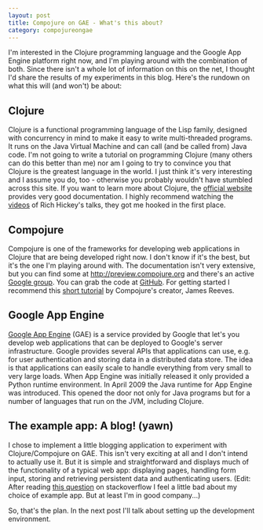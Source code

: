 ```yaml
---
layout: post
title: Compojure on GAE - What's this about?
category: compojureongae
---
```


I'm interested in the Clojure programming language and the Google App
Engine platform right now, and I'm playing around  with the
combination of both.  Since there isn't a whole lot of information on
this on  the net, I thought I'd share the results of my experiments in
this blog. Here's the rundown on what this will (and won't) be about:

<!--more-->

## Clojure

Clojure is a functional programming language of the Lisp family,
designed with concurrency in mind to make it easy to write
multi-threaded programs. It runs on the Java Virtual Machine and can
call (and be called from) Java code. I'm not going to write a tutorial
on programming Clojure (many others can do this better than me) nor am
I going to try to convince you that Clojure is the greatest language
in the world. I just think it's very interesting and I assume you do,
too - otherwise you probably wouldn't have stumbled across this
site. If you want to learn more about Clojure, the 
[official website][1] provides very good documentation. I highly
recommend watching the [videos][2] of Rich Hickey's talks, they got me
hooked in the first place.

## Compojure

Compojure is one of the frameworks for developing web applications in
Clojure that are being developed right now. I don't know if it's the
best, but it's the one I'm playing around with. The documentation
isn't very extensive, but you can find some at
<http://preview.compojure.org> and there's an active 
[Google group][3]. You can grab the code at [GitHub][4]. For getting
started I recommend this [short tutorial][5] by Compojure's creator,
James Reeves. 

## Google App Engine

[Google App Engine][6] (GAE) is a service provided by Google that
let's you develop web applications that can be deployed to Google's
server infrastructure. Google provides several APIs that applications
can use, e.g. for user authentication and storing data in a
distributed data store. The idea is that applications can easily scale
to handle everything from very small to very large loads. When App
Engine was initially released it only provided a Python runtime
environment. In April 2009 the Java runtime for App Engine was
introduced. This opened the door not only for Java programs but for a
number of languages that run on the JVM, including Clojure.

## The example app: A blog! (yawn)

I chose to implement a little blogging application to experiment with
Clojure/Compojure on GAE. This isn't very exciting at all and I don't
intend to actually use it. But it is simple and straightforward and
displays much of the functionality of a typical web app: displaying
pages, handling form input, storing and retrieving persistent data and
authenticating users. (Edit: After reading [this question][7] on
stackoverflow I feel a little bad about my choice of example app. But
at least I'm in good company...)

So, that's the plan. In the next post I'll talk about setting up the
development environment.

[1]: http://www.clojure.org/
[2]: http://clojure.blip.tv/
[3]: http://groups.google.com/group/compojure
[4]: http://github.com/weavejester/compojure
[5]: http://groups.google.com/group/compojure/browse_thread/thread/3c507da23540da6e
[6]: http://appengine.google.com/
[7]: http://stackoverflow.com/questions/471940/why-does-every-man-and-his-dog-want-to-code-a-blogging-engine
